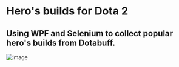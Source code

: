 # Hero's builds for Dota 2

## Using WPF and Selenium to collect popular hero's builds from Dotabuff.

![image](https://user-images.githubusercontent.com/74499144/184909522-0b52c1f7-17d7-4156-bd8a-0cf38e4657a3.png)
